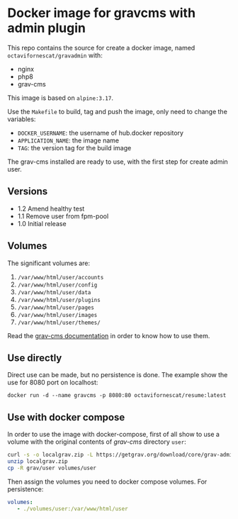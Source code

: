 # Docker image for gravcms with admin plugin

This repo contains the source for create a docker image, named `octavifornescat/gravadmin` with:

* nginx
* php8
* grav-cms

This image is based on `alpine:3.17`.

Use the `Makefile` to build, tag and push the image, only need to change the variables:

* `DOCKER_USERNAME`: the username of hub.docker repository
* `APPLICATION_NAME`: the image name
* `TAG`: the version tag for the build image

The grav-cms installed are ready to use, with the first step for create admin user.

## Versions

* 1.2 Amend healthy test
* 1.1 Remove user from fpm-pool
* 1.0 Initial release

## Volumes

The significant volumes are:

1. `/var/www/html/user/accounts`
2. `/var/www/html/user/config`
3. `/var/www/html/user/data`
4. `/var/www/html/user/plugins`
5. `/var/www/html/user/pages`
6. `/var/www/html/user/images`
7. `/var/www/html/user/themes/`

Read the [grav-cms documentation](https://learn.getgrav.org/) in order to know how to use them.

## Use directly

Direct use can be made, but no persistence is done. The example show the use for 8080 port on localhost:

`docker run -d --name gravcms -p 8080:80 octavifornescat/resume:latest`

## Use with docker compose

In order to use the image with docker-compose, first of all show to use a volume with the original contents of _grav-cms_ directory `user`:

```bash
curl -s -o localgrav.zip -L https://getgrav.org/download/core/grav-admin/latest
unzip localgrav.zip
cp -R grav/user volumes/user
```

Then assign the volumes you need to docker compose volumes. For persistence:

```yaml
volumes:
   - ./volumes/user:/var/www/html/user
```

